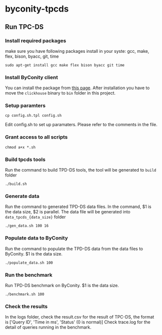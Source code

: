 # byconity-tpcds


## Run TPC-DS

### Install required packages
make sure you have following packages install in your syste: gcc, make, flex, bison, byacc, git, time
```
sudo apt-get install gcc make flex bison byacc git time
```

### Install ByConity client
You can install the package from [this page](https://github.com/ByConity/ByConity/releases). After installation you have to move the `clickhouse` binary to `bin` folder in this project.

### Setup paramters
```
cp config.sh.tpl config.sh
```
Edit config.sh to set up paramaters. Please refer to the comments in the file.

### Grant access to all scripts
```
chmod a+x *.sh
```

### Build tpcds tools
Run the command to build TPD-DS tools, the tool will be generated to `build` folder
```
./build.sh
```

### Generate data
Run the command to generated TPD-DS data files. In the command, $1 is the data size, $2 is parallel. The data file will be generated into `data_tpcds_{data_size}` folder
```
./gen_data.sh 100 16
```

### Populate data to ByConity
Run the command to populate the TPD-DS data from the data files to ByConity. $1 is the data size.
```
./populate_data.sh 100
```

### Run the benchmark
Run TPD-DS benchmark on ByConity. $1 is the data size.
```
./benchmark.sh 100
```

### Check the results
In the logs folder, check the result.csv for the result of TPC-DS, the format is ['Query ID', 'Time in ms', 'Status' (0 is normal)]
Check trace.log for the detail of queries running in the benchmark.
